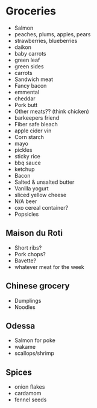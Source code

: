 # Groceries

- Salmon
- peaches, plums, apples, pears
- strawberries, blueberries
- daikon
- baby carrots
- green leaf
- green sides
- carrots
- Sandwich meat
- Fancy bacon
- emmental
- cheddar
- Pork butt
- Other meats?? (think chicken)
- barkeepers friend
- Fiber safe bleach
- apple cider vin
- Corn starch
- mayo
- pickles
- sticky rice
- bbq sauce
- ketchup
- Bacon
- Salted & unsalted butter
- Vanilla yogurt
- sliced yellow cheese
- N/A beer
- oxo cereal container?
- Popsicles

## Maison du Roti

- Short ribs?
- Pork chops?
- Bavette?
- whatever meat for the week

## Chinese grocery

- Dumplings
- Noodles

## Odessa

- Salmon for poke
- wakame
- scallops/shrimp

## Spices

- onion flakes
- cardamom
- fennel seeds
